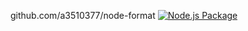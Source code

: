 github.com/a3510377/node-format
[![Node.js Package](https://github.com/a3510377/node-format/actions/workflows/npm-publish.yml/badge.svg)](https://github.com/a3510377/node-format/actions/workflows/npm-publish.yml)
